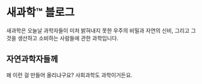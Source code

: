 # 새과학™ 블로그

새과학은 오늘날 과학자들이 미처 밝혀내지 못한 우주의 비밀과 자연의 신비, 그리고 그것을 생산하고 소비하는 사람들에 관한 과학입니다.

## 자연과학자들께

왜 이런 걸 만들어 올리냐구요? 사회과학도 과학이거든요.
